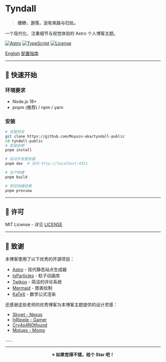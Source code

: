# Tyndall

> **缥缈，游荡，没有来路与归处。**  

一个现代化、注重细节与视觉体验的 Astro 个人博客主题。

[![Astro](https://img.shields.io/badge/Astro-5.14-A259EC?style=flat-square&logo=astro)](https://astro.build)
[![TypeScript](https://img.shields.io/badge/TypeScript-5.x-3178C6?style=flat-square&logo=typescript)](https://www.typescriptlang.org/)
[![License](https://img.shields.io/badge/License-MIT-green?style=flat-square)](./LICENSE)

[English](./docs/README_EN.md) [配置指南](./src/content/blog/CONFIGURATION.md)

---

## 🚀 快速开始

### 环境要求

- Node.js 18+ 
- pnpm (推荐) / npm / yarn

### 安装

```bash
# 克隆项目
git clone https://github.com/Moyuin-aka/tyndall-public
cd tyndall-public
# 安装依赖
pnpm install

# 启动开发服务器
pnpm dev  # 访问 http://localhost:4321

# 生产构建
pnpm build

# 预览构建结果
pnpm preview
```

---

## 📄 许可

MIT License - 详见 [LICENSE](./docs/LICENSE)

---

## 💖 致谢

本博客使用了以下优秀的开源项目：

- [Astro](https://astro.build) - 现代静态站点生成器
- [tsParticles](https://particles.js.org/) - 粒子动画库
- [Twikoo](https://twikoo.js.org/) - 简洁的评论系统
- [Mermaid](https://mermaid.js.org/) - 图表绘制
- [KaTeX](https://katex.org/) - 数学公式渲染

还感谢这些老师的优秀博客为本博客主题提供的设计灵感：

- [Skywt - Nexus](https://skywt.cn)
- [hiRipple - Gamer](https://hiripple.com)
- [Cry4o4N0tfound](https://cry4o4n0tfound.cn)
- [Motues - Momo](https://blog.motues.top)

......

---


<div align="center">

**⭐ 如果觉得不错，给个 Star 吧！**

</div>
